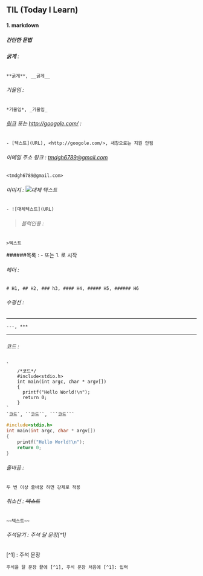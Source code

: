 ## TIL (Today I Learn)

#### 1. markdown 
##### 간단한 문법
###### **굵게** : 
    **굵게**, __굵게__
###### *기울임* : 
    *기울임*, _기울임_
###### [링크](http://googole.com/) 또는 <http://googole.com/> : 
    - [텍스트](URL), <http://googole.com/>, 새창으로는 지원 안됨 
###### 이메일 주소 링크 : <tmdgh6789@gmail.com> 
    <tmdgh6789@gmail.com>
###### 이미지 : ![대체 텍스트](http://www.remotesensing.gov.my/portalarsm/images/tab/G_is_For_Google_New_Logo_Thumb.png)
    - ![대체텍스트](URL)
> ###### 블럭인용 : 
    >텍스트

######목록 : 
    - 또는 1. 로 시작
    

###### 헤더 : 
    # H1, ## H2, ### h3, #### H4, ##### H5, ###### H6
###### 수평선 : 
---
    ---, ***
***
###### 코드 : 
>
    `
        /*코드*/
        #include<stdio.h>
        int main(int argc, char * argv[])
        {
          printf("Hello World!\n");
          return 0;
        } 
    `
    `코드`, ``코드``, ```코드```

```c
#include<stdio.h>
int main(int argc, char * argv[])
{
    printf("Hello World!\n");
    return 0;
} 
```


###### 줄바꿈 : 
    두 번 이상 줄바꿈 하면 강제로 적용
###### 취소선 : ~~텍스트~~ 
    ~~텍스트~~
###### 주석달기  : 주석 달 문장[^1]

[^1] : 주석 문장

    주석을 달 문장 끝에 [^1], 주석 문장 처음에 [^1]: 입력

    
    